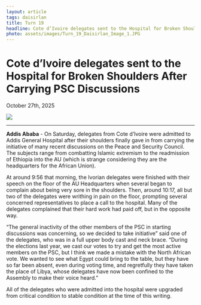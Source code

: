 ```yaml
---
layout: article
tags: daisirlan
title: Turn 19
headline: Cote d’Ivoire delegates sent to the Hospital for Broken Shoulders After Carrying PSC Discussions
photo: assets/images/Turn_19_Daisirlan_Image_1.JPG
---
```


# Cote d’Ivoire delegates sent to the Hospital for Broken Shoulders After Carrying PSC Discussions

October 27th, 2025

<div class="main-image-container">
    <img src = "../../../assets/images/Turn_19_Daisirlan_Image_1.JPG" id="container-image">
    <p id="image-caption"></p>
</div>

---

**Addis Ababa** - On Saturday, delegates from Cote d’Ivoire were admitted to Addis General Hospital after their shoulders finally gave in from carrying the initiative of many recent discussions on the Peace and Security Council. The subjects range from combatting Islamic extremism to the readmission of Ethiopia into the AU (which is strange considering they are the headquarters for the African Union).

At around 9:56 that morning, the Ivorian delegates were finished with their speech on the floor of the AU Headquarters when several began to complain about being very sore in the shoulders. Then, around 10:17, all but two of the delegates were writhing in pain on the floor, prompting several concerned representatives to place a call to the hospital. Many of the delegates complained that their hard work had paid off, but in the opposite way.

“The general inactivity of the other members of the PSC in starting discussions was concerning, so we decided to take initiative” said one of the delegates, who was in a full upper body cast and neck brace. “During the elections last year, we cast our votes to try and get the most active members on the PSC, but I think we made a mistake with the North African vote. We wanted to see what Egypt could bring to the table, but they have so far been absent, even during voting time, and regretfully they have taken the place of Libya, whose delegates have now been confined to the Assembly to make their voice heard.”

All of the delegates who were admitted into the hospital were upgraded from critical condition to stable condition at the time of this writing. 


